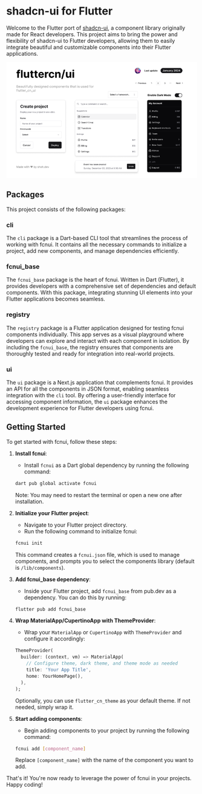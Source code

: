 # shadcn-ui for Flutter

Welcome to the Flutter port of [shadcn-ui](https://ui.shadcn.com/), a component library originally made for React developers. This project aims to bring the power and flexibility of shadcn-ui to Flutter developers, allowing them to easily integrate beautiful and customizable components into their Flutter applications.

![hero](ui/public/cover.png)

## Packages

This project consists of the following packages:

### cli

The `cli` package is a Dart-based CLI tool that streamlines the process of working with fcnui. It contains all the necessary commands to initialize a project, add new components, and manage dependencies efficiently.

### fcnui_base

The `fcnui_base` package is the heart of fcnui. Written in Dart (Flutter), it provides developers with a comprehensive set of dependencies and default components. With this package, integrating stunning UI elements into your Flutter applications becomes seamless.

### registry

The `registry` package is a Flutter application designed for testing fcnui components individually. This app serves as a visual playground where developers can explore and interact with each component in isolation. By including the `fcnui_base`, the registry ensures that components are thoroughly tested and ready for integration into real-world projects.

### ui

The `ui` package is a Next.js application that complements fcnui. It provides an API for all the components in JSON format, enabling seamless integration with the `cli` tool. By offering a user-friendly interface for accessing component information, the `ui` package enhances the development experience for Flutter developers using fcnui.

[//]: # (## Documentation Website)

[//]: # ()
[//]: # (Explore the comprehensive documentation for fcnui on the [FlutterCN Docs website]&#40;https://fluttercn.shoh.dev&#41;. This website serves as a central hub for all documentation related to the project, including installation guides, component usage instructions, API references, and more.)

[//]: # ()
[//]: # (Whether you're a beginner getting started with fcnui or an experienced developer looking for detailed information on specific components, the FlutterCN Docs website has you covered. Dive deep into the world of Flutter development with fcnui and unleash the full potential of your applications.)

[//]: # ()
[//]: # (Visit [fluttercn.shoh.dev]&#40;https://fluttercn.shoh.dev&#41; to access the documentation and accelerate your Flutter development journey!)

## Getting Started

To get started with fcnui, follow these steps:

1. **Install fcnui**:
    - Install `fcnui` as a Dart global dependency by running the following command:

    ```bash
    dart pub global activate fcnui
    ```

   Note: You may need to restart the terminal or open a new one after installation.

2. **Initialize your Flutter project**:
    - Navigate to your Flutter project directory.
    - Run the following command to initialize fcnui:

    ```bash
    fcnui init
    ```

   This command creates a `fcnui.json` file, which is used to manage components, and prompts you to select the components library (default is `/lib/components`).

3. **Add fcnui_base dependency**:
    - Inside your Flutter project, add `fcnui_base` from pub.dev as a dependency. You can do this by running:

    ```bash
    flutter pub add fcnui_base
    ```

4. **Wrap MaterialApp/CupertinoApp with ThemeProvider**:
    - Wrap your `MaterialApp` or `CupertinoApp` with `ThemeProvider` and configure it accordingly:

    ```dart
    ThemeProvider(
      builder: (context, vm) => MaterialApp(
        // Configure theme, dark theme, and theme mode as needed
        title: 'Your App Title',
        home: YourHomePage(),
      ),
    );
    ```

   Optionally, you can use `flutter_cn_theme` as your default theme. If not needed, simply wrap it.

5. **Start adding components**:
    - Begin adding components to your project by running the following command:

    ```bash
    fcnui add [component_name]
    ```

   Replace `[component_name]` with the name of the component you want to add.

That's it! You're now ready to leverage the power of fcnui in your projects. Happy coding!